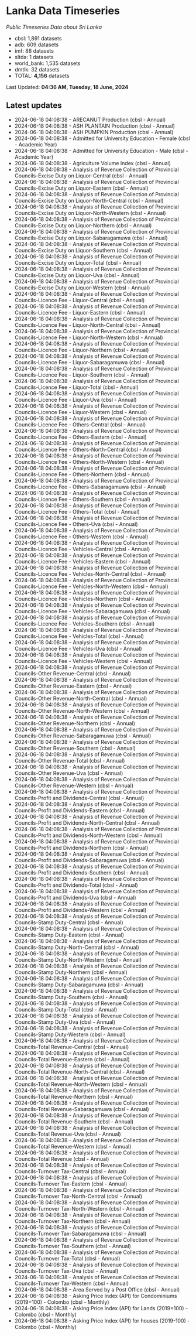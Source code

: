 # Lanka Data Timeseries
*Public Timeseries Data about Sri Lanka*

* cbsl: 1,891 datasets
* adb: 609 datasets
* imf: 88 datasets
* sltda: 1 datasets
* world_bank: 1,535 datasets
* dmtlk: 32 datasets
* TOTAL: **4,156** datasets

Last Updated: **04:36 AM, Tuesday, 18 June, 2024**

## Latest updates

* 2024-06-18 04:08:38 - ARECANUT Production (cbsl - Annual)
* 2024-06-18 04:08:38 - ASH PLANTAIN Production (cbsl - Annual)
* 2024-06-18 04:08:38 - ASH PUMPKIN Production (cbsl - Annual)
* 2024-06-18 04:08:38 - Admitted for University Education - Female (cbsl - Academic Year)
* 2024-06-18 04:08:38 - Admitted for University Education - Male (cbsl - Academic Year)
* 2024-06-18 04:08:38 - Agriculture Volume Index (cbsl - Annual)
* 2024-06-18 04:08:38 - Analysis of Revenue Collection of Provincial Councils-Excise Duty on Liquor-Central (cbsl - Annual)
* 2024-06-18 04:08:38 - Analysis of Revenue Collection of Provincial Councils-Excise Duty on Liquor-Eastern (cbsl - Annual)
* 2024-06-18 04:08:38 - Analysis of Revenue Collection of Provincial Councils-Excise Duty on Liquor-North-Central (cbsl - Annual)
* 2024-06-18 04:08:38 - Analysis of Revenue Collection of Provincial Councils-Excise Duty on Liquor-North-Western (cbsl - Annual)
* 2024-06-18 04:08:38 - Analysis of Revenue Collection of Provincial Councils-Excise Duty on Liquor-Northern (cbsl - Annual)
* 2024-06-18 04:08:38 - Analysis of Revenue Collection of Provincial Councils-Excise Duty on Liquor-Sabaragamuwa (cbsl - Annual)
* 2024-06-18 04:08:38 - Analysis of Revenue Collection of Provincial Councils-Excise Duty on Liquor-Southern (cbsl - Annual)
* 2024-06-18 04:08:38 - Analysis of Revenue Collection of Provincial Councils-Excise Duty on Liquor-Total (cbsl - Annual)
* 2024-06-18 04:08:38 - Analysis of Revenue Collection of Provincial Councils-Excise Duty on Liquor-Uva (cbsl - Annual)
* 2024-06-18 04:08:38 - Analysis of Revenue Collection of Provincial Councils-Excise Duty on Liquor-Western (cbsl - Annual)
* 2024-06-18 04:08:38 - Analysis of Revenue Collection of Provincial Councils-Licence Fee - Liquor-Central (cbsl - Annual)
* 2024-06-18 04:08:38 - Analysis of Revenue Collection of Provincial Councils-Licence Fee - Liquor-Eastern (cbsl - Annual)
* 2024-06-18 04:08:38 - Analysis of Revenue Collection of Provincial Councils-Licence Fee - Liquor-North-Central (cbsl - Annual)
* 2024-06-18 04:08:38 - Analysis of Revenue Collection of Provincial Councils-Licence Fee - Liquor-North-Western (cbsl - Annual)
* 2024-06-18 04:08:38 - Analysis of Revenue Collection of Provincial Councils-Licence Fee - Liquor-Northern (cbsl - Annual)
* 2024-06-18 04:08:38 - Analysis of Revenue Collection of Provincial Councils-Licence Fee - Liquor-Sabaragamuwa (cbsl - Annual)
* 2024-06-18 04:08:38 - Analysis of Revenue Collection of Provincial Councils-Licence Fee - Liquor-Southern (cbsl - Annual)
* 2024-06-18 04:08:38 - Analysis of Revenue Collection of Provincial Councils-Licence Fee - Liquor-Total (cbsl - Annual)
* 2024-06-18 04:08:38 - Analysis of Revenue Collection of Provincial Councils-Licence Fee - Liquor-Uva (cbsl - Annual)
* 2024-06-18 04:08:38 - Analysis of Revenue Collection of Provincial Councils-Licence Fee - Liquor-Western (cbsl - Annual)
* 2024-06-18 04:08:38 - Analysis of Revenue Collection of Provincial Councils-Licence Fee - Others-Central (cbsl - Annual)
* 2024-06-18 04:08:38 - Analysis of Revenue Collection of Provincial Councils-Licence Fee - Others-Eastern (cbsl - Annual)
* 2024-06-18 04:08:38 - Analysis of Revenue Collection of Provincial Councils-Licence Fee - Others-North-Central (cbsl - Annual)
* 2024-06-18 04:08:38 - Analysis of Revenue Collection of Provincial Councils-Licence Fee - Others-North-Western (cbsl - Annual)
* 2024-06-18 04:08:38 - Analysis of Revenue Collection of Provincial Councils-Licence Fee - Others-Northern (cbsl - Annual)
* 2024-06-18 04:08:38 - Analysis of Revenue Collection of Provincial Councils-Licence Fee - Others-Sabaragamuwa (cbsl - Annual)
* 2024-06-18 04:08:38 - Analysis of Revenue Collection of Provincial Councils-Licence Fee - Others-Southern (cbsl - Annual)
* 2024-06-18 04:08:38 - Analysis of Revenue Collection of Provincial Councils-Licence Fee - Others-Total (cbsl - Annual)
* 2024-06-18 04:08:38 - Analysis of Revenue Collection of Provincial Councils-Licence Fee - Others-Uva (cbsl - Annual)
* 2024-06-18 04:08:38 - Analysis of Revenue Collection of Provincial Councils-Licence Fee - Others-Western (cbsl - Annual)
* 2024-06-18 04:08:38 - Analysis of Revenue Collection of Provincial Councils-Licence Fee - Vehicles-Central (cbsl - Annual)
* 2024-06-18 04:08:38 - Analysis of Revenue Collection of Provincial Councils-Licence Fee - Vehicles-Eastern (cbsl - Annual)
* 2024-06-18 04:08:38 - Analysis of Revenue Collection of Provincial Councils-Licence Fee - Vehicles-North-Central (cbsl - Annual)
* 2024-06-18 04:08:38 - Analysis of Revenue Collection of Provincial Councils-Licence Fee - Vehicles-North-Western (cbsl - Annual)
* 2024-06-18 04:08:38 - Analysis of Revenue Collection of Provincial Councils-Licence Fee - Vehicles-Northern (cbsl - Annual)
* 2024-06-18 04:08:38 - Analysis of Revenue Collection of Provincial Councils-Licence Fee - Vehicles-Sabaragamuwa (cbsl - Annual)
* 2024-06-18 04:08:38 - Analysis of Revenue Collection of Provincial Councils-Licence Fee - Vehicles-Southern (cbsl - Annual)
* 2024-06-18 04:08:38 - Analysis of Revenue Collection of Provincial Councils-Licence Fee - Vehicles-Total (cbsl - Annual)
* 2024-06-18 04:08:38 - Analysis of Revenue Collection of Provincial Councils-Licence Fee - Vehicles-Uva (cbsl - Annual)
* 2024-06-18 04:08:38 - Analysis of Revenue Collection of Provincial Councils-Licence Fee - Vehicles-Western (cbsl - Annual)
* 2024-06-18 04:08:38 - Analysis of Revenue Collection of Provincial Councils-Other Revenue-Central (cbsl - Annual)
* 2024-06-18 04:08:38 - Analysis of Revenue Collection of Provincial Councils-Other Revenue-Eastern (cbsl - Annual)
* 2024-06-18 04:08:38 - Analysis of Revenue Collection of Provincial Councils-Other Revenue-North-Central (cbsl - Annual)
* 2024-06-18 04:08:38 - Analysis of Revenue Collection of Provincial Councils-Other Revenue-North-Western (cbsl - Annual)
* 2024-06-18 04:08:38 - Analysis of Revenue Collection of Provincial Councils-Other Revenue-Northern (cbsl - Annual)
* 2024-06-18 04:08:38 - Analysis of Revenue Collection of Provincial Councils-Other Revenue-Sabaragamuwa (cbsl - Annual)
* 2024-06-18 04:08:38 - Analysis of Revenue Collection of Provincial Councils-Other Revenue-Southern (cbsl - Annual)
* 2024-06-18 04:08:38 - Analysis of Revenue Collection of Provincial Councils-Other Revenue-Total (cbsl - Annual)
* 2024-06-18 04:08:38 - Analysis of Revenue Collection of Provincial Councils-Other Revenue-Uva (cbsl - Annual)
* 2024-06-18 04:08:38 - Analysis of Revenue Collection of Provincial Councils-Other Revenue-Western (cbsl - Annual)
* 2024-06-18 04:08:38 - Analysis of Revenue Collection of Provincial Councils-Profit and Dividends-Central (cbsl - Annual)
* 2024-06-18 04:08:38 - Analysis of Revenue Collection of Provincial Councils-Profit and Dividends-Eastern (cbsl - Annual)
* 2024-06-18 04:08:38 - Analysis of Revenue Collection of Provincial Councils-Profit and Dividends-North-Central (cbsl - Annual)
* 2024-06-18 04:08:38 - Analysis of Revenue Collection of Provincial Councils-Profit and Dividends-North-Western (cbsl - Annual)
* 2024-06-18 04:08:38 - Analysis of Revenue Collection of Provincial Councils-Profit and Dividends-Northern (cbsl - Annual)
* 2024-06-18 04:08:38 - Analysis of Revenue Collection of Provincial Councils-Profit and Dividends-Sabaragamuwa (cbsl - Annual)
* 2024-06-18 04:08:38 - Analysis of Revenue Collection of Provincial Councils-Profit and Dividends-Southern (cbsl - Annual)
* 2024-06-18 04:08:38 - Analysis of Revenue Collection of Provincial Councils-Profit and Dividends-Total (cbsl - Annual)
* 2024-06-18 04:08:38 - Analysis of Revenue Collection of Provincial Councils-Profit and Dividends-Uva (cbsl - Annual)
* 2024-06-18 04:08:38 - Analysis of Revenue Collection of Provincial Councils-Profit and Dividends-Western (cbsl - Annual)
* 2024-06-18 04:08:38 - Analysis of Revenue Collection of Provincial Councils-Stamp Duty-Central (cbsl - Annual)
* 2024-06-18 04:08:38 - Analysis of Revenue Collection of Provincial Councils-Stamp Duty-Eastern (cbsl - Annual)
* 2024-06-18 04:08:38 - Analysis of Revenue Collection of Provincial Councils-Stamp Duty-North-Central (cbsl - Annual)
* 2024-06-18 04:08:38 - Analysis of Revenue Collection of Provincial Councils-Stamp Duty-North-Western (cbsl - Annual)
* 2024-06-18 04:08:38 - Analysis of Revenue Collection of Provincial Councils-Stamp Duty-Northern (cbsl - Annual)
* 2024-06-18 04:08:38 - Analysis of Revenue Collection of Provincial Councils-Stamp Duty-Sabaragamuwa (cbsl - Annual)
* 2024-06-18 04:08:38 - Analysis of Revenue Collection of Provincial Councils-Stamp Duty-Southern (cbsl - Annual)
* 2024-06-18 04:08:38 - Analysis of Revenue Collection of Provincial Councils-Stamp Duty-Total (cbsl - Annual)
* 2024-06-18 04:08:38 - Analysis of Revenue Collection of Provincial Councils-Stamp Duty-Uva (cbsl - Annual)
* 2024-06-18 04:08:38 - Analysis of Revenue Collection of Provincial Councils-Stamp Duty-Western (cbsl - Annual)
* 2024-06-18 04:08:38 - Analysis of Revenue Collection of Provincial Councils-Total Revenue-Central (cbsl - Annual)
* 2024-06-18 04:08:38 - Analysis of Revenue Collection of Provincial Councils-Total Revenue-Eastern (cbsl - Annual)
* 2024-06-18 04:08:38 - Analysis of Revenue Collection of Provincial Councils-Total Revenue-North-Central (cbsl - Annual)
* 2024-06-18 04:08:38 - Analysis of Revenue Collection of Provincial Councils-Total Revenue-North-Western (cbsl - Annual)
* 2024-06-18 04:08:38 - Analysis of Revenue Collection of Provincial Councils-Total Revenue-Northern (cbsl - Annual)
* 2024-06-18 04:08:38 - Analysis of Revenue Collection of Provincial Councils-Total Revenue-Sabaragamuwa (cbsl - Annual)
* 2024-06-18 04:08:38 - Analysis of Revenue Collection of Provincial Councils-Total Revenue-Southern (cbsl - Annual)
* 2024-06-18 04:08:38 - Analysis of Revenue Collection of Provincial Councils-Total Revenue-Uva (cbsl - Annual)
* 2024-06-18 04:08:38 - Analysis of Revenue Collection of Provincial Councils-Total Revenue-Western (cbsl - Annual)
* 2024-06-18 04:08:38 - Analysis of Revenue Collection of Provincial Councils-Total Revenue (cbsl - Annual)
* 2024-06-18 04:08:38 - Analysis of Revenue Collection of Provincial Councils-Turnover Tax-Central (cbsl - Annual)
* 2024-06-18 04:08:38 - Analysis of Revenue Collection of Provincial Councils-Turnover Tax-Eastern (cbsl - Annual)
* 2024-06-18 04:08:38 - Analysis of Revenue Collection of Provincial Councils-Turnover Tax-North-Central (cbsl - Annual)
* 2024-06-18 04:08:38 - Analysis of Revenue Collection of Provincial Councils-Turnover Tax-North-Western (cbsl - Annual)
* 2024-06-18 04:08:38 - Analysis of Revenue Collection of Provincial Councils-Turnover Tax-Northern (cbsl - Annual)
* 2024-06-18 04:08:38 - Analysis of Revenue Collection of Provincial Councils-Turnover Tax-Sabaragamuwa (cbsl - Annual)
* 2024-06-18 04:08:38 - Analysis of Revenue Collection of Provincial Councils-Turnover Tax-Southern (cbsl - Annual)
* 2024-06-18 04:08:38 - Analysis of Revenue Collection of Provincial Councils-Turnover Tax-Total (cbsl - Annual)
* 2024-06-18 04:08:38 - Analysis of Revenue Collection of Provincial Councils-Turnover Tax-Uva (cbsl - Annual)
* 2024-06-18 04:08:38 - Analysis of Revenue Collection of Provincial Councils-Turnover Tax-Western (cbsl - Annual)
* 2024-06-18 04:08:38 - Area Served by a Post Office (cbsl - Annual)
* 2024-06-18 04:08:38 - Asking Price Index (API) for Condominiums (2019=100) - Colombo (cbsl - Monthly)
* 2024-06-18 04:08:38 - Asking Price Index (API) for Lands (2019=100) - Colombo (cbsl - Monthly)
* 2024-06-18 04:08:38 - Asking Price Index (API) for houses (2019-100) - Colombo (cbsl - Monthly)